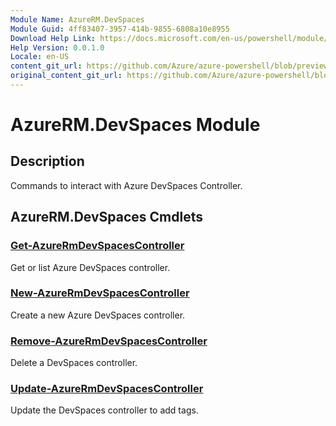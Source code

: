 ```yaml
---
Module Name: AzureRM.DevSpaces
Module Guid: 4ff83407-3957-414b-9855-6808a10e8955
Download Help Link: https://docs.microsoft.com/en-us/powershell/module/azurerm.devspaces
Help Version: 0.0.1.0
Locale: en-US
content_git_url: https://github.com/Azure/azure-powershell/blob/preview/src/ResourceManager/DevSpaces/Commands.DevSpaces/help/AzureRM.DevSpaces.md
original_content_git_url: https://github.com/Azure/azure-powershell/blob/preview/src/ResourceManager/DevSpaces/Commands.DevSpaces/help/AzureRM.DevSpaces.md
---
```


# AzureRM.DevSpaces Module
## Description
Commands to interact with Azure DevSpaces Controller.

## AzureRM.DevSpaces Cmdlets
### [Get-AzureRmDevSpacesController](Get-AzureRmDevSpacesController.md)
Get or list Azure DevSpaces controller.

### [New-AzureRmDevSpacesController](New-AzureRmDevSpacesController.md)
Create a new Azure DevSpaces controller.

### [Remove-AzureRmDevSpacesController](Remove-AzureRmDevSpacesController.md)
Delete a DevSpaces controller.

### [Update-AzureRmDevSpacesController](Update-AzureRmDevSpacesController.md)
Update the DevSpaces controller to add tags. 

